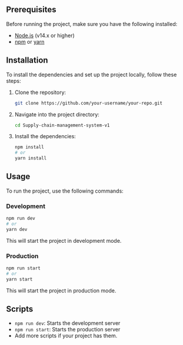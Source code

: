 ## Prerequisites

Before running the project, make sure you have the following installed:

- [Node.js](https://nodejs.org/) (v14.x or higher)
- [npm](https://www.npmjs.com/) or [yarn](https://yarnpkg.com/)

## Installation

To install the dependencies and set up the project locally, follow these steps:

1. Clone the repository:

   ```bash
   git clone https://github.com/your-username/your-repo.git
   ```

2. Navigate into the project directory:

   ```bash
   cd Supply-chain-management-system-v1
   ```

3. Install the dependencies:

   ```bash
   npm install
   # or
   yarn install
   ```

## Usage

To run the project, use the following commands:

### Development

```bash
npm run dev
# or
yarn dev
```

This will start the project in development mode.

### Production

```bash
npm run start
# or
yarn start
```

This will start the project in production mode.

## Scripts

- `npm run dev`: Starts the development server
- `npm run start`: Starts the production server
- Add more scripts if your project has them.